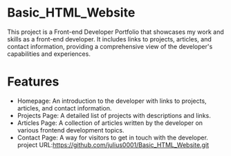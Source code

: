 # Basic_HTML_Website
This project is a Front-end Developer Portfolio that showcases my work and skills as a front-end developer.
It includes links to projects, articles, and contact information, providing a comprehensive view of the developer's capabilities and experiences.
# Features
- Homepage: An introduction to the developer with links to projects, articles, and contact information.
- Projects Page: A detailed list of projects with descriptions and links.
- Articles Page: A collection of articles written by the developer on various frontend development topics.
- Contact Page: A way for visitors to get in touch with the developer.
project URL:https://github.com/julius0001/Basic_HTML_Website.git
